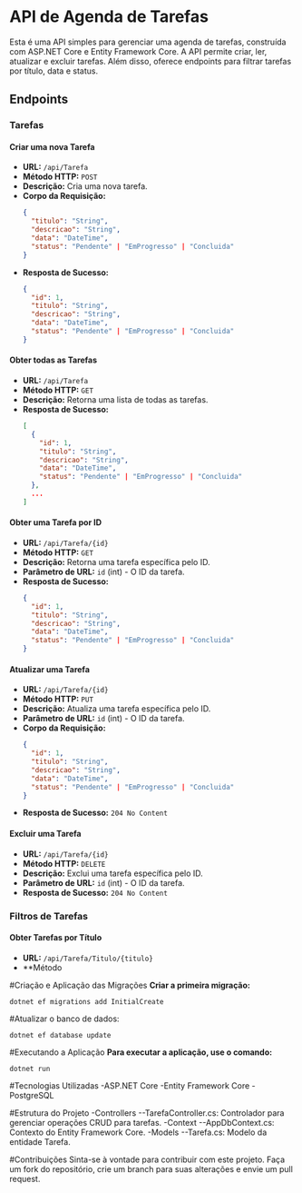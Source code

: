# API de Agenda de Tarefas

Esta é uma API simples para gerenciar uma agenda de tarefas, construída com ASP.NET Core e Entity Framework Core. A API permite criar, ler, atualizar e excluir tarefas. Além disso, oferece endpoints para filtrar tarefas por título, data e status.

## Endpoints

### Tarefas

#### Criar uma nova Tarefa

- **URL:** `/api/Tarefa`
- **Método HTTP:** `POST`
- **Descrição:** Cria uma nova tarefa.
- **Corpo da Requisição:**
    ```json
    {
      "titulo": "String",
      "descricao": "String",
      "data": "DateTime",
      "status": "Pendente" | "EmProgresso" | "Concluida"
    }
    ```
- **Resposta de Sucesso:**
    ```json
    {
      "id": 1,
      "titulo": "String",
      "descricao": "String",
      "data": "DateTime",
      "status": "Pendente" | "EmProgresso" | "Concluida"
    }
    ```

#### Obter todas as Tarefas

- **URL:** `/api/Tarefa`
- **Método HTTP:** `GET`
- **Descrição:** Retorna uma lista de todas as tarefas.
- **Resposta de Sucesso:**
    ```json
    [
      {
        "id": 1,
        "titulo": "String",
        "descricao": "String",
        "data": "DateTime",
        "status": "Pendente" | "EmProgresso" | "Concluida"
      },
      ...
    ]
    ```

#### Obter uma Tarefa por ID

- **URL:** `/api/Tarefa/{id}`
- **Método HTTP:** `GET`
- **Descrição:** Retorna uma tarefa específica pelo ID.
- **Parâmetro de URL:** `id` (int) - O ID da tarefa.
- **Resposta de Sucesso:**
    ```json
    {
      "id": 1,
      "titulo": "String",
      "descricao": "String",
      "data": "DateTime",
      "status": "Pendente" | "EmProgresso" | "Concluida"
    }
    ```

#### Atualizar uma Tarefa

- **URL:** `/api/Tarefa/{id}`
- **Método HTTP:** `PUT`
- **Descrição:** Atualiza uma tarefa específica pelo ID.
- **Parâmetro de URL:** `id` (int) - O ID da tarefa.
- **Corpo da Requisição:**
    ```json
    {
      "id": 1,
      "titulo": "String",
      "descricao": "String",
      "data": "DateTime",
      "status": "Pendente" | "EmProgresso" | "Concluida"
    }
    ```
- **Resposta de Sucesso:** `204 No Content`

#### Excluir uma Tarefa

- **URL:** `/api/Tarefa/{id}`
- **Método HTTP:** `DELETE`
- **Descrição:** Exclui uma tarefa específica pelo ID.
- **Parâmetro de URL:** `id` (int) - O ID da tarefa.
- **Resposta de Sucesso:** `204 No Content`

### Filtros de Tarefas

#### Obter Tarefas por Título

- **URL:** `/api/Tarefa/Titulo/{titulo}`
- **Método

#Criação e Aplicação das Migrações
**Criar a primeira migração:**
```
dotnet ef migrations add InitialCreate
```
#Atualizar o banco de dados:
```
dotnet ef database update
```
#Executando a Aplicação
**Para executar a aplicação, use o comando:**

```
dotnet run
```
#Tecnologias Utilizadas
-ASP.NET Core
-Entity Framework Core
-PostgreSQL

#Estrutura do Projeto
-Controllers
--TarefaController.cs: Controlador para gerenciar operações CRUD para tarefas.
-Context
--AppDbContext.cs: Contexto do Entity Framework Core.
-Models
--Tarefa.cs: Modelo da entidade Tarefa.

#Contribuições
Sinta-se à vontade para contribuir com este projeto. Faça um fork do repositório, crie um branch para suas alterações e envie um pull request.



